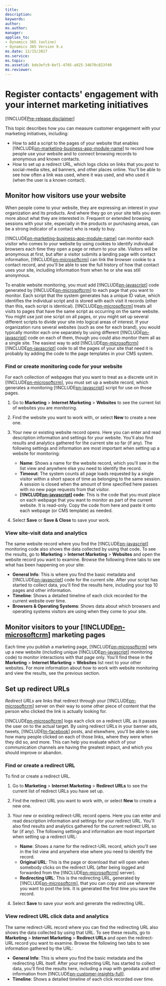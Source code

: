 ```yaml
---
title: 
description: 
keywords: 
author: 
ms.author: 
manager: 
applies_to: 
- Dynamics 365 (online)
- Dynamics 365 Version 9.x
ms.date: 12/15/2017
ms.service: 
ms.topic: 
ms.assetid: bde3efc9-6ef1-4705-a925-34670c823f40
ms.reviewer: 
---
```

# Register contacts' engagement with your internet marketing initiatives

[!INCLUDE[Pre-release disclaimer](../includes/cc-beta-prerelease-disclaimer.md)]

This topic describes how you can measure customer engagement with your marketing initiatives, including:

- How to add a script to the pages of your website that enables [!INCLUDE[pn-marketing-business-app-module-name](../includes/pn-marketing-business-app-module-name.md)] to record how people use your website and to connect browsing records to anonymous and known contacts.
- How to set up a redirect URL, which logs clicks on links that you post to social-media sites, ad banners, and other places online. You'll be able to see how often a link was used, where it was used, and who used it (when the user is a known contact).

## Monitor how visitors use your website

When people come to your website, they are expressing an interest in your organization and its products. And where they go on your site tells you even more about what they are interested in. Frequent or extended browsing sessions with your site, especially in the products or purchasing areas, can be a strong indicator of a contact who is ready to buy.

[!INCLUDE[pn-marketing-business-app-module-name](../includes/pn-marketing-business-app-module-name.md)] can monitor each visitor who comes to your website by using cookies to identify individual browsers each time they open a page or return to your site. Visitors will be anonymous at first, but after a visitor submits a landing page with contact information, [!INCLUDE[pn-microsoftcrm](../includes/pn-microsoftcrm.md)] can link the browser cookie to a contact record, and you'll be able to see the full history of how that contact uses your site, including information from when he or she was still anonymous.

To enable website monitoring, you must add [!INCLUDE[pn-javascript](../includes/pn-javascript.md)] code generated by [!INCLUDE[pn-microsoftcrm](../includes/pn-microsoftcrm.md)] to each page that you want to monitor. Each script that the system generates has a unique ID value, which identifies the individual script and is stored with each visit it records (other than this, each script is identical). [!INCLUDE[pn-microsoftcrm](../includes/pn-microsoftcrm.md)] treats all visits to pages that have the same script as occurring on the same website. You might use just one script on all pages, or you might set up several different scripts to divide your site into logical areas of interest. If your organization runs several websites (such as one for each brand), you would typically monitor each one separately by using different [!INCLUDE[pn-javascript](../includes/pn-javascript.md)] code on each of them, though you could also monitor them all as a single site. The easiest way to add [!INCLUDE[pn-microsoftcrm](../includes/pn-microsoftcrm.md)] [!INCLUDE[pn-javascript](../includes/pn-javascript.md)] code to all the pages of your site that need it is probably by adding the code to the page templates in your CMS system.

### Find or create monitoring code for your website

For each collection of webpages that you want to treat as a discrete unit in [!INCLUDE[pn-microsoftcrm](../includes/pn-microsoftcrm.md)], you must set up a website record, which generates a monitoring [!INCLUDE[pn-javascript](../includes/pn-javascript.md)] script for use on those pages.

1. Go to **Marketing** &gt; **Internet Marketing** &gt; **Websites** to see the current list of websites you are monitoring.

1. Find the website you want to work with, or select **New** to create a new one.

1. Your new or existing website record opens. Here you can enter and read description information and settings for your website. You'll also find results and analytics gathered for the current site so far (if any). The following settings and information are most important when setting up a website for monitoring:

    - **Name**: Shows a name for the website record, which you'll see in the list view and anywhere else you need to identify the record.
    - **Timeout**: The system counts all page loads requested by a single visitor within a short space of time as belonging to the same session. A session is closed when the amount of time specified here passes with no new page requests from that visitor.
    - **[!INCLUDE[pn-javascript](../includes/pn-javascript.md)] code**: This is the code that you must place on each webpage that you want to monitor as part of the current website. It is read-only. Copy the code from here and paste it onto each webpage (or CMS template) as needed.

1. Select **Save** or **Save & Close** to save your work.

### View site-visit data and analytics

The same website record where you find the [!INCLUDE[pn-javascript](../includes/pn-javascript.md)] monitoring code also shows the data collected by using that code. To see the results, go to **Marketing** &gt; **Internet Marketing** &gt; **Websites** and open the website record you want to examine. Browse the following three tabs to see what has been happening on your site:

- **General Info**: This is where you find the basic metadata and [!INCLUDE[pn-javascript](../includes/pn-javascript.md)] code for the current site. After your script has started to collect data, you'll find the results here, including your top 10 pages and other information.
- **Timeline**: Shows a detailed timeline of each click recorded for the current website over time.
- **Browsers & Operating Systems**: Shows data about which browsers and operating systems visitors are using when they come to your site.

## Monitor visitors to your [!INCLUDE[pn-microsoftcrm](../includes/pn-microsoftcrm.md)] marketing pages

Each time you publish a marketing page, [!INCLUDE[pn-microsoftcrm](../includes/pn-microsoftcrm.md)] sets up a new website (including unique [!INCLUDE[pn-javascript](../includes/pn-javascript.md)] monitoring code) to monitor interactions with that page only. You'll find these in the **Marketing** &gt; **Internet Marketing** &gt; **Websites** list next to your other websites. For more information about how to work with website monitoring and view the results, see the previous section.

## Set up redirect URLs

*Redirect URLs* are links that redirect through your [!INCLUDE[pn-microsoftcrm](../includes/pn-microsoftcrm.md)] server on their way to some other piece of content that the person who clicked the link is actually looking for.

[!INCLUDE[pn-microsoftcrm](../includes/pn-microsoftcrm.md)] logs each click on a redirect URL as it passes the user on to the actual target. By using redirect URLs in your banner ads, tweets, [!INCLUDE[tn-facebook](../includes/tn-facebook.md)] posts, and elsewhere, you'll be able to see how many people clicked on each of those links, where they were when they did so, and more. This can help you evaluate which of your communication channels are having the greatest impact, and which you should improve or abandon.

### Find or create a redirect URL

To find or create a redirect URL.

1. Go to **Marketing** &gt; **Internet Marketing** &gt; **Redirect URLs** to see the current list of redirect URLs you have set up.

1. Find the redirect URL you want to work with, or select **New** to create a new one.

1. Your new or existing redirect-URL record opens. Here you can enter and read description information and settings for your redirect URL. You'll also find results and analytics gathered for the current redirect URL so far (if any). The following settings and information are most important when setting up a redirect URL:

    - **Name**: Shows a name for the redirect-URL record, which you'll see in the list view and anywhere else where you need to identify the record.
    - **Original URL**: This is the page or download that will open when somebody clicks on the redirect URL (after being logged and forwarded from the [!INCLUDE[pn-microsoftcrm](../includes/pn-microsoftcrm.md)] server).
    - **Redirecting URL**: This is the redirecting URL, generated by [!INCLUDE[pn-microsoftcrm](../includes/pn-microsoftcrm.md)], that you can copy and use wherever you want to post the link. It is generated the first time you save the record.

1. Select **Save** to save your work and generate the redirecting URL.

### View redirect URL click data and analytics

The same redirect-URL record where you can find the redirecting URL also shows the data collected by using that URL. To see these results, go to **Marketing** &gt; **Internet Marketing** &gt; **Redirect URLs** and open the redirect-URL record you want to examine. Browse the following two tabs to see information gathered by the URL:

- **General Info**: This is where you find the basic metadata and the redirecting URL itself. After your redirecting URL has started to collect data, you'll find the results here, including a map with geodata and other information from [!INCLUDE[pn-customer-insights-full](../includes/pn-customer-insights-full.md)].
- **Timeline**: Shows a detailed timeline of each click recorded over time.
